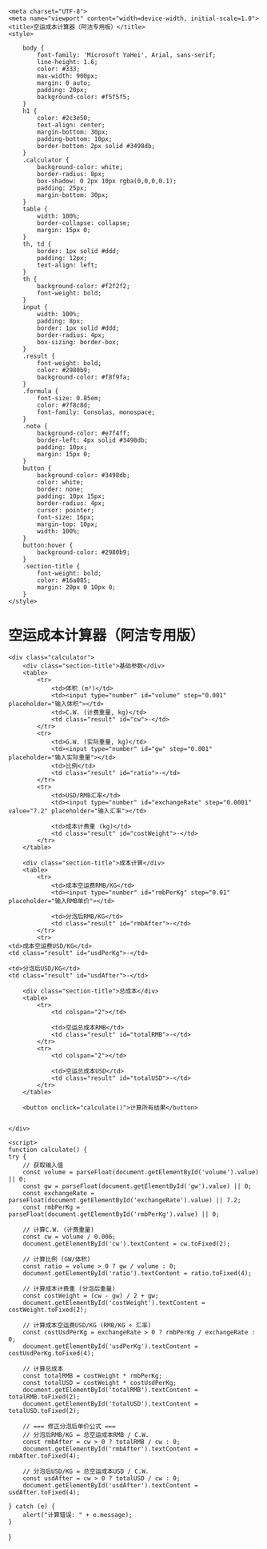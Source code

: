 <html lang="zh-CN">
<head>
<link rel="icon" href="favicon.ico" type="image/x-icon">
<link rel="icon" type="image/png" sizes="32x32" href="favicon-32x32.png">
<link rel="icon" type="image/png" sizes="16x16" href="favicon-16x16.png">
<link rel="apple-touch-icon" sizes="180x180" href="apple-touch-icon.png">   
    
    <meta charset="UTF-8">
    <meta name="viewport" content="width=device-width, initial-scale=1.0">
    <title>空运成本计算器（阿洁专用板）</title>
    <style>
        
        body {
            font-family: 'Microsoft YaHei', Arial, sans-serif;
            line-height: 1.6;
            color: #333;
            max-width: 900px;
            margin: 0 auto;
            padding: 20px;
            background-color: #f5f5f5;
        }
        h1 {
            color: #2c3e50;
            text-align: center;
            margin-bottom: 30px;
            padding-bottom: 10px;
            border-bottom: 2px solid #3498db;
        }
        .calculator {
            background-color: white;
            border-radius: 8px;
            box-shadow: 0 2px 10px rgba(0,0,0,0.1);
            padding: 25px;
            margin-bottom: 30px;
        }
        table {
            width: 100%;
            border-collapse: collapse;
            margin: 15px 0;
        }
        th, td {
            border: 1px solid #ddd;
            padding: 12px;
            text-align: left;
        }
        th {
            background-color: #f2f2f2;
            font-weight: bold;
        }
        input {
            width: 100%;
            padding: 8px;
            border: 1px solid #ddd;
            border-radius: 4px;
            box-sizing: border-box;
        }
        .result {
            font-weight: bold;
            color: #2980b9;
            background-color: #f8f9fa;
        }
        .formula {
            font-size: 0.85em;
            color: #7f8c8d;
            font-family: Consolas, monospace;
        }
        .note {
            background-color: #e7f4ff;
            border-left: 4px solid #3498db;
            padding: 10px;
            margin: 15px 0;
        }
        button {
            background-color: #3498db;
            color: white;
            border: none;
            padding: 10px 15px;
            border-radius: 4px;
            cursor: pointer;
            font-size: 16px;
            margin-top: 10px;
            width: 100%;
        }
        button:hover {
            background-color: #2980b9;
        }
        .section-title {
            font-weight: bold;
            color: #16a085;
            margin: 20px 0 10px 0;
        }
    </style>
</head>
<body>
    <h1>空运成本计算器（阿洁专用版）</h1>
    
    <div class="calculator">
        <div class="section-title">基础参数</div>
        <table>
            <tr>
                <td>体积 (m³)</td>
                <td><input type="number" id="volume" step="0.001" placeholder="输入体积"></td>
                <td>C.W. (计费重量, kg)</td>
                <td class="result" id="cw">-</td>
            </tr>
            <tr>
                <td>G.W. (实际重量, kg)</td>
                <td><input type="number" id="gw" step="0.001" placeholder="输入实际重量"></td>
                <td>比例</td>
                <td class="result" id="ratio">-</td>
            </tr>
            <tr>
                <td>USD/RMB汇率</td>
                <td><input type="number" id="exchangeRate" step="0.0001" value="7.2" placeholder="输入汇率"></td>
                
                <td>成本计费重 (kg)</td>
                <td class="result" id="costWeight">-</td>
            </tr>
        </table>

        <div class="section-title">成本计算</div>
        <table>
            <tr>
                <td>成本空运费RMB/KG</td>
                <td><input type="number" id="rmbPerKg" step="0.01" placeholder="输入RMB单价"></td>
                
                <td>分泡后RMB/KG</td>
                <td class="result" id="rmbAfter">-</td>
            </tr>
            <tr>
    <td>成本空运费USD/KG</td>
    <td class="result" id="usdPerKg">-</td>
   
    <td>分泡后USD/KG</td>
    <td class="result" id="usdAfter">-</td>
</tr>
        </table>

        <div class="section-title">总成本</div>
        <table>
            <tr>
                <td colspan="2"></td>
                
                <td>空运总成本RMB</td>
                <td class="result" id="totalRMB">-</td>
            </tr>
            <tr>
                <td colspan="2"></td>
                
                <td>空运总成本USD</td>
                <td class="result" id="totalUSD">-</td>
            </tr>
        </table>
        
        <button onclick="calculate()">计算所有结果</button>
        
       
    </div>

    <script>
    function calculate() {
    try {
        // 获取输入值
        const volume = parseFloat(document.getElementById('volume').value) || 0;
        const gw = parseFloat(document.getElementById('gw').value) || 0;
        const exchangeRate = parseFloat(document.getElementById('exchangeRate').value) || 7.2;
        const rmbPerKg = parseFloat(document.getElementById('rmbPerKg').value) || 0;

        // 计算C.W. (计费重量)
        const cw = volume / 0.006;
        document.getElementById('cw').textContent = cw.toFixed(2);

        // 计算比例 (GW/体积)
        const ratio = volume > 0 ? gw / volume : 0;
        document.getElementById('ratio').textContent = ratio.toFixed(4);

        // 计算成本计费重 (分泡后重量)
        const costWeight = (cw - gw) / 2 + gw;
        document.getElementById('costWeight').textContent = costWeight.toFixed(2);

        // 计算成本空运费USD/KG (RMB/KG ÷ 汇率)
        const costUsdPerKg = exchangeRate > 0 ? rmbPerKg / exchangeRate : 0;
        document.getElementById('usdPerKg').textContent = costUsdPerKg.toFixed(4);

        // 计算总成本
        const totalRMB = costWeight * rmbPerKg;
        const totalUSD = costWeight * costUsdPerKg;
        document.getElementById('totalRMB').textContent = totalRMB.toFixed(2);
        document.getElementById('totalUSD').textContent = totalUSD.toFixed(2);

        // === 修正分泡后单价公式 ===
        // 分泡后RMB/KG = 总空运成本RMB / C.W.
        const rmbAfter = cw > 0 ? totalRMB / cw : 0;
        document.getElementById('rmbAfter').textContent = rmbAfter.toFixed(4);

        // 分泡后USD/KG = 总空运成本USD / C.W.
        const usdAfter = cw > 0 ? totalUSD / cw : 0;
        document.getElementById('usdAfter').textContent = usdAfter.toFixed(4);

    } catch (e) {
        alert("计算错误: " + e.message);
    }
}
</script>
</body>
</html>
